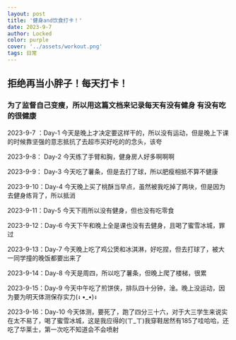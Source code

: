 ```yaml
---
layout: post
title: '健身and饮食打卡！'
date: 2023-9-7
author: Locked
color: purple
cover: '../assets/workout.png'
tags: 日常
---
```


## 拒绝再当小胖子！每天打卡！

### 为了监督自己变瘦，所以用这篇文档来记录每天有没有健身 有没有吃的很健康

2023-9-7 ：Day-1 今天是晚上才决定要这样干的，所以没有运动，但是晚上下课的时候靠坚强的意志抵抗了去超市买好吃的的念头，该夸

2023-9-8：  Day-2   今天练了手臂和胸，健身房人好多啊啊啊

2023-9-9：  Day-3   今天吃了薯条，但是去打了球，所以肥瘦相抵不算不健康

2023-9-10：Day-4   今天晚上买了桃酥当早点，虽然被我吃掉了两块，但是因为去健身练背了，所以抵消

2023-9-11：Day-5   今天下雨所以没有健身，但也没有吃零食

2023-9-12：Day-6   今天下午和晚上全是课也没有去健身，且喝了蜜雪冰城，罪过

2023-9-13：Day-7   今天晚上吃了鸡公煲和冰淇淋，好吃捏，但去打球了，被大一同学撞的晚饭都要出来了

2023-9-14：Day-8   今天是周四，所以吃了薯条，但晚上爬了楼梯，很累

2023-9-15：Day-9   今天中午吃了煎饼侠，排队四十分钟，淦。晚上没运动，因为要为明天体测保存实力(ง •_•)ง

2023-9-16：Day-10 今天体测，要死了，跑了四分三十六，对于大三学生来说实在太不易了，喝了蜜雪冰城，这是我应得的(ㄒ_ㄒ)我穿鞋居然有185了哇哈哈，还吃了华莱士，第一次吃不知道会不会喷射
